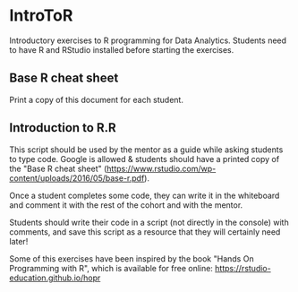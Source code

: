 # IntroToR
Introductory exercises to R programming for Data Analytics. Students need to have R and RStudio installed before starting the exercises.

## Base R cheat sheet
Print a copy of this document for each student.

## Introduction to R.R
This script should be used by the mentor as a guide while asking students to type code. Google is allowed & students should have a printed copy of the "Base R cheat sheet" (https://www.rstudio.com/wp-content/uploads/2016/05/base-r.pdf). 

Once a student completes some code, they can write it in the whiteboard and comment it with the rest of the cohort and with the mentor.

Students should write their code in a script (not directly in the console) with comments, and save this script as a resource that they will certainly need later!

Some of this exercises have been inspired by the book "Hands On Programming with R", which is available for free online: https://rstudio-education.github.io/hopr

